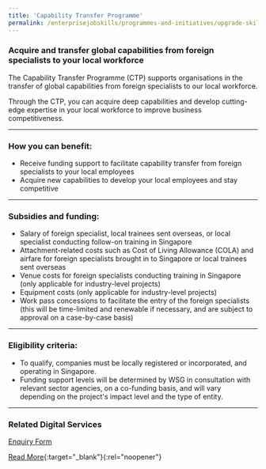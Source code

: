 ```yaml
---
title: 'Capability Transfer Programme'
permalink: /enterprisejobskills/programmes-and-initiatives/upgrade-skills/capability-transfer-programme/
---
```


### Acquire and transfer global capabilities from foreign specialists to your local workforce

The Capability Transfer Programme (CTP) supports organisations in the transfer of global capabilities from foreign specialists to our local workforce.

Through the CTP, you can acquire deep capabilities and develop cutting-edge expertise in your local workforce to improve business competitiveness.

---

### How you can benefit:

<ul><li> Receive funding support to facilitate capability transfer from foreign specialists to your local employees</li><li>Acquire new capabilities to develop your local employees and stay competitive</li></ul>

---

### Subsidies and funding:

<ul><li> Salary of foreign specialist, local trainees sent overseas, or local specialist conducting follow-on training in Singapore</li><li>Attachment-related costs such as Cost of Living Allowance (COLA) and airfare for foreign specialists brought in to Singapore or local trainees sent overseas</li><li>Venue costs for foreign specialists conducting training in Singapore (only applicable for industry-level projects)</li><li>Equipment costs (only applicable for industry-level projects)</li><li>Work pass concessions to facilitate the entry of the foreign specialists (this will be time-limited and renewable if necessary, and are subject to approval on a case-by-case basis)</li></ul>

---

### Eligibility criteria:

<ul><li> To qualify, companies must be locally registered or incorporated, and operating in Singapore.</li><li>Funding support levels will be determined by WSG in consultation with relevant sector agencies, on a co-funding basis, and will vary depending on the project's impact level and the type of entity.</li></ul>

---

### Related Digital Services

<a href="https://form.gov.sg/#!/5e128f348967b800114ce47c" target="_blank" rel="noopener">Enquiry Form</a>

[Read More](https://www.wsg.gov.sg/programmes-and-initiatives/capability-transfer-programme.html){:target="_blank"}{:rel="noopener"}
